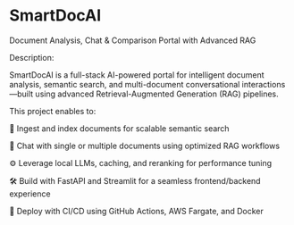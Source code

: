 # SmartDocAI
Document Analysis, Chat &amp; Comparison Portal with Advanced RAG

Description:

SmartDocAI is a full-stack AI-powered portal for intelligent document analysis, semantic search, and multi-document conversational interactions—built using advanced Retrieval-Augmented Generation (RAG) pipelines.

This project enables to:

📄 Ingest and index documents for scalable semantic search

🤖 Chat with single or multiple documents using optimized RAG workflows

⚙️ Leverage local LLMs, caching, and reranking for performance tuning

🛠️ Build with FastAPI and Streamlit for a seamless frontend/backend experience

🚀 Deploy with CI/CD using GitHub Actions, AWS Fargate, and Docker

